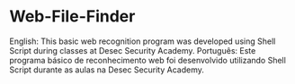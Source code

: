 # Web-File-Finder
English: This basic web recognition program was developed using Shell Script during classes at Desec Security Academy.
Português: Este programa básico de reconhecimento web foi desenvolvido utilizando Shell Script durante as aulas na Desec Security Academy.
